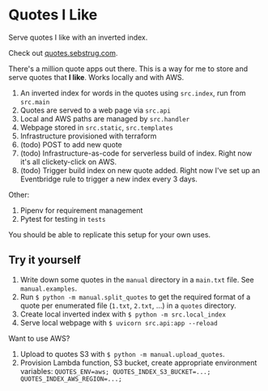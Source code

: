 # Quotes I Like

Serve quotes I like with an inverted index.

Check out [quotes.sebstrug.com](quotes.sebstrug.com).

There's a million quote apps out there. This is a way for me to store and serve quotes that **I like**.
Works locally and with AWS.

1. An inverted index for words in the quotes using `src.index`, run from `src.main`
1. Quotes are served to a web page via `src.api`
1. Local and AWS paths are managed by `src.handler`
1. Webpage stored in `src.static`, `src.templates`
1. Infrastructure provisioned with terraform
1. (todo) POST to add new quote
1. (todo) Infrastructure-as-code for serverless build of index. Right now it's all clickety-click on AWS.
1. (todo) Trigger build index on new quote added. Right now I've set up an Eventbridge rule to trigger a new index every 3 days.

Other:
1. Pipenv for requirement management
1. Pytest for testing in `tests`

You should be able to replicate this setup for your own uses.

## Try it yourself
1. Write down some quotes in the `manual` directory in a `main.txt` file. See `manual.examples`.
1. Run `$ python -m manual.split_quotes` to get the required format of a quote per enumerated file (`1.txt`, `2.txt`, ...) in a `quotes` directory. 
1. Create local inverted index with `$ python -m src.local_index`
1. Serve local webpage with `$ uvicorn src.api:app --reload`

Want to use AWS?
1. Upload to quotes S3 with `$ python -m manual.upload_quotes`.
1. Provision Lambda function, S3 bucket, create appropriate environment variables: `QUOTES_ENV=aws; QUOTES_INDEX_S3_BUCKET=...; QUOTES_INDEX_AWS_REGION=...;`

